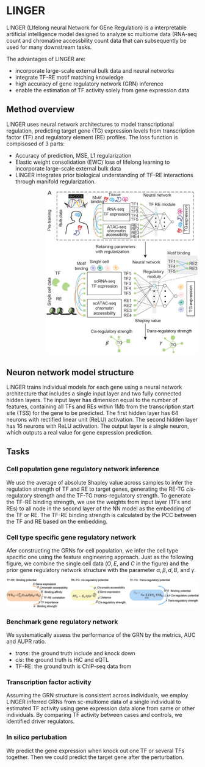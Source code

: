 # LINGER
LINGER (LIfelong neural Network for GEne Regulation) is a interpretable artificial intelligence model designed to analyze sc multiome data (RNA-seq count and chromatine accessbility count data that can subsequently be used for many downstream tasks.

The advantages of LINGER are:
- incorporate large-scale external bulk data and neural networks
- integrate TF-RE motif matching knowledge 
- high accuracy of gene regulatory network (GRN) inference  
- enable the estimation of TF activity solely from gene expression data

## Method overview
LINGER uses neural network architectures to model transcriptional regulation, predicting target gene (TG) expression levels from transcription factor (TF) and regulatory element (RE) profiles. The loss function is compisosed of 3 parts:
- Accuracy of prediction, MSE, L1 regularization
- Elastic weight consolidation (EWC) loss of lifelong learning to incorporate large-scale external bulk data
- LINGER integrates prior biological understanding of TF-RE interactions through manifold regularization. 

<div style="text-align: right">
  <img src="LINGER.png" alt="Image" width="400">
</div>


## Neuron network model structure
LINGER trains individual models for each gene using a neural network architecture that includes a single input layer and two fully connected hidden layers. The input layer has dimension equal to the number of features, containing all TFs and REs within 1Mb from the transcription start site (TSS) for the gene to be predicted. The first hidden layer has 64 neurons with rectified linear unit (ReLU) activation. The second hidden layer has 16 neurons with ReLU activation. The output layer is a single neuron, which outputs a real value for gene expression prediction.

## Tasks
### Cell population gene regulatory network inference
We use the average of absolute Shapley value across samples to infer the regulation strength of TF and RE to target genes, generating the RE-TG *cis*-regulatory strength and the TF-TG *trans*-regulatory strength. To generate the TF-RE binding strength, we use the weights from input layer (TFs and REs) to all node in the second layer of the NN model as the embedding of the TF or RE. The TF-RE binding strength is calculated by the PCC between the TF and RE based on the embedding. 
### Cell type specific gene regulatory network
Afer constructing the GRNs for cell population, we infer the cell type specific one using the feature engineering approach. Just as the following figure, we combine the single cell data ($O, E$, and $C$ in the figure) and the prior gene regulatory network structure with the parameter $\alpha,\beta,d,B$, and $\gamma$.

![Image Alt Text](feature_engineering.jpg)

### Benchmark gene regulatory network
We systematically assess the performance of the GRN by the metrics, AUC and AUPR ratio.
- *trans*: the ground truth include and knock down
- *cis*: the ground truth is HiC and eQTL
- TF-RE: the ground truth is ChIP-seq data from
### Transcription factor activity
Assuming the GRN structure is consistent across individuals, we employ LINGER inferred GRNs from sc-multiome data of a single individual to estimated TF activity using gene expression data alone from same or other individuals. By comparing TF activity between cases and controls, we identified driver regulators.
### In silico pertubation
We predict the gene expression when knock out one TF or several TFs together. Then we could predict the target gene after the perturbation.